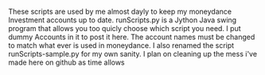 These scripts are used by me almost dayly to keep my moneydance Investment accounts up to date.
runScripts.py is a Jython Java swing program that allows you too quicly choose which script you need.
I put dummy Accounts in it to post it here. 
The account names must be changed to match what ever is used in moneydance.
I also renamed the script runScripts-sample.py for my own sanity.
I plan on cleaning up the mess i've made here on github as time allows
